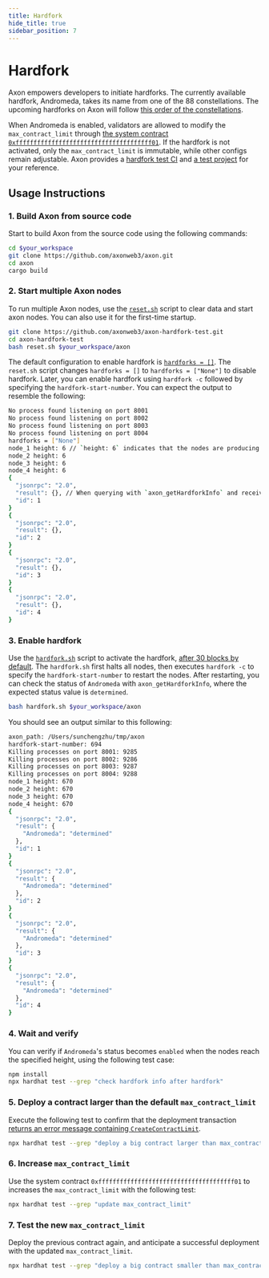 ```yaml
---
title: Hardfork
hide_title: true
sidebar_position: 7
---
```


# Hardfork

Axon empowers developers to initiate hardforks. The currently available hardfork, Andromeda, takes its name from one of the 88 constellations. The upcoming hardforks on Axon will follow [this order of the constellations](https://en.wikipedia.org/wiki/IAU_designated_constellations#List). 

When Andromeda is enabled, validators are allowed to modify the `max_contract_limit` through [the system contract `0xffffffffffffffffffffffffffffffffffffff01`](https://docs.axonweb3.io/contract/system_contacts/#metadata). If the hardfork is not activated, only the `max_contract_limit` is immutable, while other configs remain adjustable. Axon provides a [hardfork test CI](https://github.com/axonweb3/axon/blob/f9974e62924693494476560316db9f70bc650b80/.github/workflows/hardfork_test.yml) and [a test project](https://github.com/axonweb3/axon-hardfork-test) for your reference.

## Usage Instructions

### 1. Build Axon from source code
Start to build Axon from the source code using the following commands:

   ```bash
   cd $your_workspace
   git clone https://github.com/axonweb3/axon.git
   cd axon
   cargo build
   ```

### 2. Start multiple Axon nodes

To run multiple Axon nodes, use the [`reset.sh`](https://github.com/axonweb3/axon-hardfork-test/blob/5c9c172cc1ed1dff544f7e092f7052c314030c1d/reset.sh) script to clear data and start axon nodes. You can also use it for the first-time startup.

   ```bash
   git clone https://github.com/axonweb3/axon-hardfork-test.git
   cd axon-hardfork-test
   bash reset.sh $your_workspace/axon
   ```

The default configuration to enable hardfork is [`hardforks = []`](https://github.com/axonweb3/axon/blob/f9974e62924693494476560316db9f70bc650b80/devtools/chain/specs/multi_nodes/chain-spec.toml#L10). The `reset.sh` script changes `hardforks = []` to `hardforks = ["None"]` to disable hardfork. Later, you can enable hardfork using `hardfork -c` followed by specifying the `hardfork-start-number`.
You can expect the output to resemble the following:

   ```bash
   No process found listening on port 8001
   No process found listening on port 8002
   No process found listening on port 8003
   No process found listening on port 8004
   hardforks = ["None"]
   node_1 height: 6 // `height: 6` indicates that the nodes are producing blocks without any issues. 
   node_2 height: 6
   node_3 height: 6
   node_4 height: 6
   {
     "jsonrpc": "2.0",
     "result": {}, // When querying with `axon_getHardforkInfo` and receiving a response of `"result": {}`, it implies that the hardfork is currently disabled.
     "id": 1
   }
   {
     "jsonrpc": "2.0",
     "result": {},
     "id": 2
   }
   {
     "jsonrpc": "2.0",
     "result": {},
     "id": 3
   }
   {
     "jsonrpc": "2.0",
     "result": {},
     "id": 4
   }
   ```

### 3. Enable hardfork

Use the [`hardfork.sh`](https://github.com/axonweb3/axon-hardfork-test/blob/5c9c172cc1ed1dff544f7e092f7052c314030c1d/hardfork.sh) script to activate the hardfork, [after 30 blocks by default](https://github.com/axonweb3/axon-hardfork-test/blob/5c9c172cc1ed1dff544f7e092f7052c314030c1d/hardfork.sh#L18).
The `hardfork.sh` first halts all nodes, then executes `hardfork -c` to specify the `hardfork-start-number` to restart the nodes. After restarting, you can check the status of `Andromeda` with `axon_getHardforkInfo`, where the expected status value is `determined`.

  ```bash
  bash hardfork.sh $your_workspace/axon	
  ```

You should see an output similar to this following:

  ```bash
  axon_path: /Users/sunchengzhu/tmp/axon
  hardfork-start-number: 694
  Killing processes on port 8001: 9285
  Killing processes on port 8002: 9286
  Killing processes on port 8003: 9287
  Killing processes on port 8004: 9288
  node_1 height: 670
  node_2 height: 670
  node_3 height: 670
  node_4 height: 670
  {
    "jsonrpc": "2.0",
    "result": {
      "Andromeda": "determined"
    },
    "id": 1
  }
  {
    "jsonrpc": "2.0",
    "result": {
      "Andromeda": "determined"
    },
    "id": 2
  }
  {
    "jsonrpc": "2.0",
    "result": {
      "Andromeda": "determined"
    },
    "id": 3
  }
  {
    "jsonrpc": "2.0",
    "result": {
      "Andromeda": "determined"
    },
    "id": 4
  }
  ```

### 4. Wait and verify

You can verify if `Andromeda`'s status becomes `enabled` when the nodes reach the specified height, using the following test case:

   ```bash
   npm install
   npx hardhat test --grep "check hardfork info after hardfork"
   ```

### 5. Deploy a contract larger than the default `max_contract_limit`

Execute the following test to confirm that the deployment transaction [returns an error message containing `CreateContractLimit`](https://github.com/axonweb3/axon-hardfork-test/blob/5c9c172cc1ed1dff544f7e092f7052c314030c1d/test/checkMetadata.ts#L18-L25).

   ```bash
   npx hardhat test --grep "deploy a big contract larger than max_contract_limit"
   ```

### 6. Increase `max_contract_limit`

Use the system contract `0xffffffffffffffffffffffffffffffffffffff01` to increases the `max_contract_limit` with the following test:

   ```bash
   npx hardhat test --grep "update max_contract_limit"
   ```

### 7. Test the new `max_contract_limit`

Deploy the previous contract again, and anticipate a successful deployment with the updated `max_contract_limit`.

   ```bash
   npx hardhat test --grep "deploy a big contract smaller than max_contract_limit"
   ```
